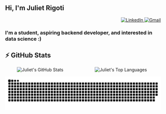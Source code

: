 ## Hi, I'm Juliet Rigoti 

<div align="right">
  <a href="https://www.linkedin.com/in/juliet-rigoti-746b47200/?locale=en_US">
    <img src="https://img.shields.io/badge/linkedin-%230077B5.svg?&style=for-the-badge&logo=linkedin&logoColor=white" alt="LinkedIn" />
  </a>
  <a href="mailto:rigotijuliet@gmail.com?subject=Hi%20Juliet">
    <img src="https://img.shields.io/badge/Gmail-D14836?style=for-the-badge&logo=gmail&logoColor=white" alt="Gmail"/>
  </a>
</div>

### I'm a student, aspiring backend developer, and interested in data science :)

## ⚡ GitHub Stats 
  
<div align="left" style="display: flex; justify-content: center; gap: 20px;">
  <img src="https://github-readme-stats.vercel.app/api?username=julietRigoti&show_icons=true&theme=vision-friendly-dark" alt="Juliet's GitHub Stats" width="46%"> 
  <img src="https://github-readme-stats.vercel.app/api/top-langs/?username=julietRigoti&hide=html&layout=compact&theme=vision-friendly-dark" width="35%" alt="Juliet's Top Languages">
</div>

![Snake animation](https://github.com/julietRigoti/julietRigoti/blob/output/github-contribution-grid-snake.svg)
